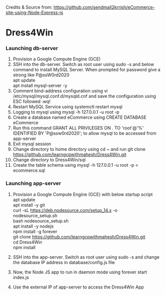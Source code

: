 Credits & Source from: https://github.com/sendmail2krrish/eCommerce-site-using-Node-Express-js

# Dress4Win

### Launching db-server
1. Provision a Google Compute Engine (GCE) <br/>
2. SSH into the db-server. Switch as root user using sudo -s and below command to install MySQL Server. When prompted for password give a strong like P@ssW0rd2020 <br/>
apt update <br/>
apt install mysql-server -y <br/>
3. Comment bind-address configuration using vi /etc/mysql/mysql.conf.d/mysqld.cnf and save the configuration using ESC followed :wq! <br/>
4. Restart MySQL Service using systemctl restart mysql <br/>
5. Logging to mysql using mysql -h 127.0.0.1 -u root -p  <br/>
6. Create a database named eCommerce using CREATE DATABASE eCommerce <br/>
7. Run this command GRANT ALL PRIVILEGES ON *.* TO 'root'@'%' IDENTIFIED BY 'P@ssw0rd2020'; to allow mysql to be accessed from app-server <br/>
7. Exit mysql session <br/>
8. Change directory to home directory using cd ~ and run git clone https://github.com/learngcpwithmahesh/Dress4Win.git  <br/>
9. Change directory to Dress4Win/sql <br/>
10. Create the table schema using mysql -h 127.0.0.1 -u root -p < ecommerce.sql <br/>
 
### Launching app-server

1. Provision a Google Compute Engine (GCE) with below startup script <br/>
apt update <br/>
apt install -y git <br/>
curl -sL https://deb.nodesource.com/setup_14.x -o nodesource_setup.sh <br/>
bash nodesource_setup.sh <br/>
apt install -y nodejs <br/>
npm install -g forever <br/>
git clone https://github.com/learngcpwithmahesh/Dress4Win.git <br/>
cd Dress4Win <br/>
npm install <br/>

2. SSH into the app-server. Switch as root user using sudo -s and change the database IP address in database/config.js file <br/>
3. Now, the Node JS app to run in daemon mode using forever start index.js <br/>
4. Use the external IP of app-server to access the Dress4Win App <br/>
